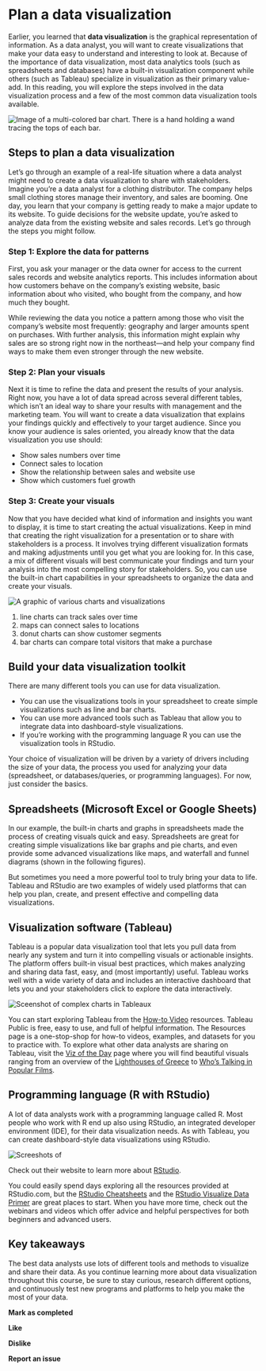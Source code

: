 # Plan a data visualization

Earlier, you learned that **data visualization** is the graphical representation of information. As a data analyst, you will want to create visualizations that make your data easy to understand and interesting to look at. Because of the importance of data visualization, most data analytics tools (such as spreadsheets and databases) have a built-in visualization component while others (such as Tableau) specialize in visualization as their primary value-add. In this reading, you will explore the steps involved in the data visualization process and a few of the most common data visualization tools available.

![Image of a multi-colored bar chart. There is a hand holding a wand tracing the tops of each bar.](https://d3c33hcgiwev3.cloudfront.net/imageAssetProxy.v1/_VNeIHMYSNKTXiBzGPjSOA_1658b4bf2f744c5ea5c926fbbf5b05f2_Screen-Shot-2021-03-03-at-3.28.48-PM.png?expiry=1718841600000&hmac=6XjtJ349_gEBjCrD564UMeC8Uwihyokkm1TyQ1J8hh8)

## Steps to plan a data visualization

Let’s go through an example of a real-life situation where a data analyst might need to create a data visualization to share with stakeholders. Imagine you’re a data analyst for a clothing distributor. The company helps small clothing stores manage their inventory, and sales are booming. One day, you learn that your company is getting ready to make a major update to its website. To guide decisions for the website update, you’re asked to analyze data from the existing website and sales records. Let’s go through the steps you might follow.

### Step 1: Explore the data for patterns

First, you ask your manager or the data owner for access to the current sales records and website analytics reports. This includes information about how customers behave on the company’s existing website, basic information about who visited, who bought from the company, and how much they bought.

While reviewing the data you notice a pattern among those who visit the company’s website most frequently: geography and larger amounts spent on purchases. With further analysis, this information might explain why sales are so strong right now in the northeast—and help your company find ways to make them even stronger through the new website.

### Step 2: Plan your visuals

Next it is time to refine the data and present the results of your analysis. Right now, you have a lot of data spread across several different tables, which isn’t an ideal way to share your results with management and the marketing team. You will want to create a data visualization that explains your findings quickly and effectively to your target audience. Since you know your audience is sales oriented, you already know that the data visualization you use should:

* Show sales numbers over time
* Connect sales to location
* Show the relationship between sales and website use
* Show which customers fuel growth

### Step 3: Create your visuals

Now that you have decided what kind of information and insights you want to display, it is time to start creating the actual visualizations. Keep in mind that creating the right visualization for a presentation or to share with stakeholders is a process. It involves trying different visualization formats and making adjustments until you get what you are looking for. In this case, a mix of different visuals will best communicate your findings and turn your analysis into the most compelling story for stakeholders. So, you can use the built-in chart capabilities in your spreadsheets to organize the data and create your visuals.

![A graphic of various charts and visualizations](https://d3c33hcgiwev3.cloudfront.net/imageAssetProxy.v1/dStLohUTSdmrS6IVEwnZOQ_73392ddf18f949afbb3cefee223b8c4b_Screen-Shot-2020-11-11-at-4.52.03-PM.png?expiry=1718841600000&hmac=yooyBpXLsI0sMi3Ee3xOVSfapaN0HEki2tQLfE0qSJ4)

1) line charts can track sales over time
2) maps can connect sales to locations
3) donut charts can show customer segments
4) bar charts can compare total visitors that make a purchase

## Build your data visualization toolkit

There are many different tools you can use for data visualization.

* You can use the visualizations tools in your spreadsheet to create simple visualizations such as line and bar charts.
* You can use more advanced tools such as Tableau that allow you to integrate data into dashboard-style visualizations.
* If you’re working with the programming language R you can use the visualization tools in RStudio.

Your choice of visualization will be driven by a variety of drivers including the size of your data, the process you used for analyzing your data (spreadsheet, or databases/queries, or programming languages). For now, just consider the basics.

## Spreadsheets (Microsoft Excel or Google Sheets)

In our example, the built-in charts and graphs in spreadsheets made the process of creating visuals quick and easy. Spreadsheets are great for creating simple visualizations like bar graphs and pie charts, and even provide some advanced visualizations like maps, and waterfall and funnel diagrams (shown in the following figures).

But sometimes you need a more powerful tool to truly bring your data to life. Tableau and RStudio are two examples of widely used platforms that can help you plan, create, and present effective and compelling data visualizations.

## Visualization software (Tableau)

Tableau is a popular data visualization tool that lets you pull data from nearly any system and turn it into compelling visuals or actionable insights. The platform offers built-in visual best practices, which makes analyzing and sharing data fast, easy, and (most importantly) useful. Tableau works well with a wide variety of data and includes an interactive dashboard that lets you and your stakeholders click to explore the data interactively.

![Sceenshot of complex charts in Tableaux ](https://d3c33hcgiwev3.cloudfront.net/imageAssetProxy.v1/xVWehGRpQ8-VnoRkaePPoQ_16dcf0b083a04134a42687b415081424_hero_img.png?expiry=1718841600000&hmac=t2LCEKhltdmoa2ODcTkB52eIAk61aVyXEHBWdSsF0Ms)

You can start exploring Tableau from the [How-to Video](https://public.tableau.com/en-us/s/resources "How-to Video") resources. Tableau Public is free, easy to use, and full of helpful information. The Resources page is a one-stop-shop for how-to videos, examples, and datasets for you to practice with. To explore what other data analysts are sharing on Tableau, visit the [Viz of the Day](https://public.tableau.com/en-us/gallery/?tab=viz-of-the-day&type=viz-of-the-day "Viz of the Day") page where you will find beautiful visuals ranging from an overview of the [Lighthouses of Greece](https://public.tableau.com/app/profile/george.koursaros/viz/LighthousesofGreece/Lighthouses) to [Who’s Talking in Popular Films](https://public.tableau.com/app/profile/bo.mccready8742/viz/WordDataWorking/WhoIsTalking "Who’s Talking in Popular Films").

## Programming language (R with RStudio)

A lot of data analysts work with a programming language called R. Most people who work with R end up also using RStudio, an integrated developer environment (IDE), for their data visualization needs. As with Tableau, you can create dashboard-style data visualizations using RStudio.

![Screeshots of ](https://d3c33hcgiwev3.cloudfront.net/imageAssetProxy.v1/C4Y16zE4RtWGNesxOGbVnA_a3302d2726514d0ea9cb65de2e5a6a90_dashboard.png?expiry=1718841600000&hmac=9EUI8jIvN1SoMVTa8RTKqvgwf06_-NKWBj9iJL1se8E)

Check out their website to learn more about [RStudio](https://rstudio.com/ "RStudio").

You could easily spend days exploring all the resources provided at RStudio.com, but the [RStudio Cheatsheets](https://rstudio.com/resources/cheatsheets/ "RStudio Cheatsheets") and the [RStudio Visualize Data Primer](https://rstudio.cloud/learn/primers/3 "RStudio Visualize Data Primer") are great places to start. When you have more time, check out the webinars and videos which offer advice and helpful perspectives for both beginners and advanced users.

## Key takeaways

The best data analysts use lots of different tools and methods to visualize and share their data. As you continue learning more about data visualization throughout this course, be sure to stay curious, research different options, and continuously test new programs and platforms to help you make the most of your data.

**Mark as completed**

**Like**

**Dislike**

**Report an issue**
